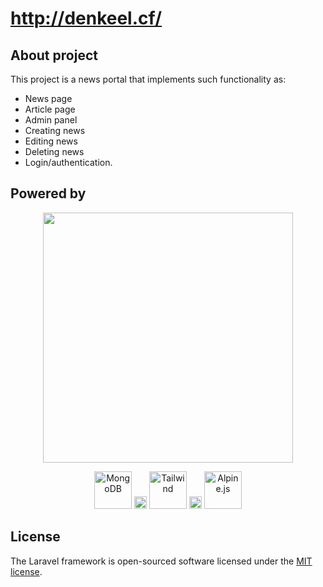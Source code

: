 # http://denkeel.cf/

## About project

This project is a news portal that implements such functionality as:

- News page
- Article page
- Admin panel
- Creating news
- Editing news
- Deleting news
- Login/authentication.

## Powered by

<p align="center"><a href="https://laravel.com" target="_blank"><img src="https://raw.githubusercontent.com/laravel/art/master/logo-lockup/5%20SVG/2%20CMYK/1%20Full%20Color/laravel-logolockup-cmyk-red.svg" width="400"></a></p>

<p align="center">
<img height="60px" src="https://webassets.mongodb.com/_com_assets/cms/MongoDB_Logo_FullColorBlack_RGB-4td3yuxzjs.png" alt="MongoDB">
    <img height="20px" src="https://upload.wikimedia.org/wikipedia/commons/thumb/4/43/White_square_50%25_transparency.svg/1024px-White_square_50%25_transparency.svg.png">
<img height="60px" src="https://user-images.githubusercontent.com/20585624/120068996-2e51cf80-c08c-11eb-94e7-abbce1fc37bc.png" alt="Tailwind">
    <img height="20px" src="https://upload.wikimedia.org/wikipedia/commons/thumb/4/43/White_square_50%25_transparency.svg/1024px-White_square_50%25_transparency.svg.png">
<img height="60px" src="https://miro.medium.com/max/2000/1*KIJInxXLBElyBcQaEclz6g.png" alt="Alpine.js">
</p>

## License

The Laravel framework is open-sourced software licensed under the [MIT license](https://opensource.org/licenses/MIT).
